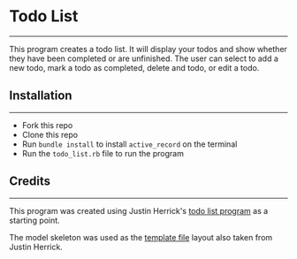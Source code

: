 # Todo List
-----------
This program creates a todo list. It will display your todos and show whether they have been completed or are unfinished. The user can select to add a new todo, mark a todo as completed, delete and todo, or edit a todo.


## Installation
---------------
* Fork this repo
* Clone this repo
* Run `bundle install` to install `active_record` on the terminal
* Run the `todo_list.rb` file to run the program


## Credits
----------
This program was created using Justin Herrick's <a href ="https://github.com/jah2488/todo-csv">todo list program</a> as a starting point.

The model skeleton was used as the <a href="https://github.com/tiy-austin-ror-may2015/model-skeleton">template file</a> layout also taken from Justin Herrick.
